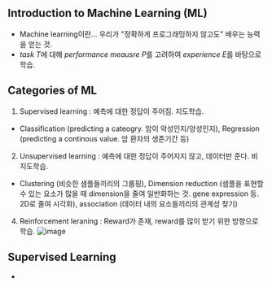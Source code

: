 ## Introduction to Machine Learning (ML)
- Machine learning이란... 우리가 "정확하게 프로그래밍하지 않고도" 배우는 능력을 얻는 것.
- *task T*에 대해 *performance meausre P*를 고려하여 *experience E*를 바탕으로 학습.

## Categories of ML
1. Supervised learning : 예측에 대한 정답이 주어짐. 지도학습.
 - Classification (predicting a cateogry. 암이 악성인지/양성인지), Regression (predicting a continous value. 암 환자의 생존기간 등)
2. Unsupervised learning : 예측에 대한 정답이 주어지지 않고, 데이터만 준다. 비지도학습.
 - Clustering (비슷한 샘플들끼리의 그룹핑), Dimension reduction (샘플을 표현할 수 있는 요소가 많을 때 dimension을 줄여 일반화하는 것. gene expression 등. 2D로 줄여 시각화), association (데이터 내의 요소들끼리의 관계성 찾기)
4. Reinforcement leraning : Reward가 존재, reward를 많이 받기 위한 방향으로 학습.
![image](https://user-images.githubusercontent.com/47490862/207084664-04d44f03-ddd6-4cfc-adeb-f1ec5cc69a0a.png)

## Supervised Learning
- 
